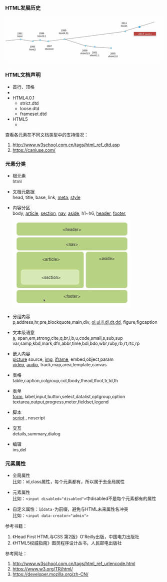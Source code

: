 ### HTML发展历史
![](assets/html/images/history.png)

### HTML文档声明
- 首行、顶格
- <!DOCTYPE 声明内容>
- HTML4.0.1
  - strict.dtd
  - loose.dtd
  - frameset.dtd
- HTML5
  - <!DOCTYPE html>

查看各元素在不同文档类型中的支持情况：
1. http://www.w3school.com.cn/tags/html_ref_dtd.asp
2. https://caniuse.com/


### 元素分类
- 根元素  
  html

- 文档元数据  
  head,
  title,
  base,
  link,
  [meta](/html/meta.md),
  [style](/html/style.md)

- 内容分区  
  body,
  [article](/html/article.md),
  [section](/html/section.md),
  [nav](/html/nav.md),
  [aside](/html/aside.md),
  h1~h6,
  [header](/html/header.md),
  [footer](/html/footer.md),

  ![](assets/html/images/section.png)

- 分组内容  
  p,address,hr,pre,blockquote,main,div,
  [ol,ul,li,dl,dt,dd](/html/list.md),
  figure,figcaption

- 文本级语意  
  [a](/html/a.md),
  span,em,strong,cite,q,br,i,b,u,code,small,s,sub,sup  
  var,samp,kbd,mark,dfn,abbr,time,bdi,bdo,wbr,ruby,rb,rt,rtc,rp  

- 嵌入内容  
  [picture](/html/picture.md)
  source,
  [img](/html/image.md),
  [iframe](/html/iframe.md),
  embed,object,param  
  [video](/html/video.md),
  [audio](/html/audio.md),
  track,map,area,template,canvas

- 表格  
  table,caption,colgroup,col,tbody,thead,tfoot,tr,td,th

- 表单  
  [form](/html/form.md),
  label,input,button,select,datalist,optgroup,option  
  textarea,output,progress,meter,fieldset,legend

- 脚本  
  [script](/html/script.md) , noscript

- 交互  
  details,summary,dialog

- 编辑  
  ins,del


### 元素属性
- 全局属性  
  比如：id,class属性，每个元素都有，所以属于去全局属性  

- 元素属性   
  比如：`<input disabled="disabled">`中disabled不是每个元素都有的属性

- 自定义属性：以`data-`为前缀，避免与HTML未来属性名冲突    
  比如：`<input data-creator="admin">`  


参考书籍：
1. 《Head First HTML与CSS 第2版》O'Reilly出版，中国电力出版社
2. 《HTML5权威指南》图灵程序设计丛书，人民邮电出版社

参考网址：
1. http://www.w3school.com.cn/tags/html_ref_urlencode.html
2. https://www.w3.org/TR/html/
3. https://developer.mozilla.org/zh-CN/
